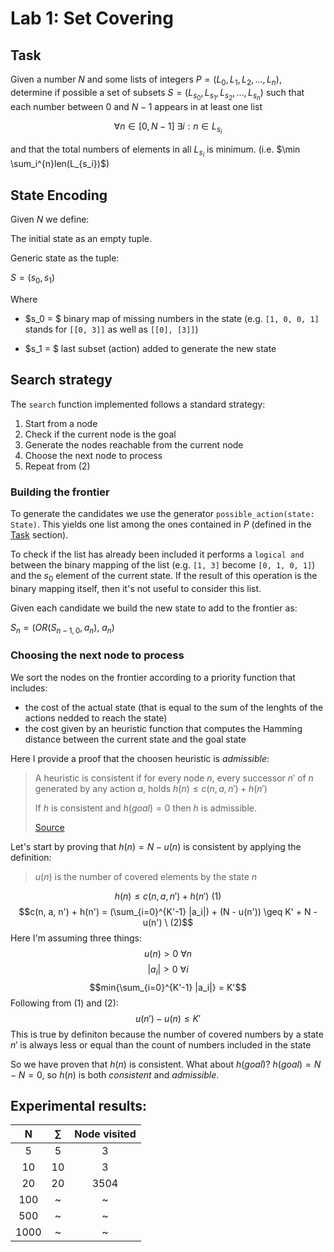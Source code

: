 # Lab 1: Set Covering

## Task

Given a number $N$ and some lists of integers $P = (L_0, L_1, L_2, ..., L_n)$,
determine if possible a set of subsets $S = (L_{s_0}, L_{s_1}, L_{s_2}, ..., L_{s_n})$
such that each number between $0$ and $N-1$ appears in at least one list

$$\forall n \in [0, N-1] \ \exists i : n \in L_{s_i}$$

and that the total numbers of elements in all $L_{s_i}$ is minimum. (i.e. $\min \sum_i^{n}len(L_{s_i})$)

## State Encoding

Given $N$ we define:

The initial state as an empty tuple.

Generic state as the tuple:

$S = (s_0, s_1)$

Where

- $s_0 = $ binary map of missing numbers in the state (e.g. `[1, 0, 0, 1]` stands for `[[0, 3]]` as well as `[[0], [3]]`)

- $s_1 = $ last subset (action) added to generate the new state

## Search strategy

The `search` function implemented follows a standard strategy:

1. Start from a node
2. Check if the current node is the goal
3. Generate the nodes reachable from the current node
4. Choose the next node to process
5. Repeat from (2)

### Building the frontier

To generate the candidates we use the generator `possible_action(state: State)`. This yields one list among the ones contained in $P$ (defined in the [Task](#task) section).

To check if the list has already been included it performs a `logical and` between the binary mapping of the list (e.g. `[1, 3]` become `[0, 1, 0, 1]`) and the $s_0$ element of the current state. If the result of this operation is the binary mapping itself, then it's not useful to consider this list.

Given each candidate we build the new state to add to the frontier as:

$S_{n} = (OR(S_{n-1, 0},a_n),\ a_{n})$

### Choosing the next node to process

We sort the nodes on the frontier according to a priority function that includes:

- the cost of the actual state (that is equal to the sum of the lenghts of the actions nedded to reach the state)
- the cost given by an heuristic function that computes the Hamming distance between the current state and the goal state

Here I provide a proof that the choosen heuristic is _admissible_:

> A heuristic is consistent if for every node $n$, every successor $n'$ of $n$ generated by any action $a$, holds $h(n) \leq c(n, a, n') + h(n')$
>
> If $h$ is consistent and $h(goal)=0$ then $h$ is admissible.
>
> [Source](https://www.ics.uci.edu/~kkask/Fall-2016%20CS271/slides/03-InformedHeuristicSearch.pdf)

Let's start by proving that $h(n) = N - u(n)$ is consistent by applying the definition:

> $u(n)$ is the number of covered elements by the state $n$

$$h(n) \leq c(n, a, n') + h(n') \ (1)$$
$$c(n, a, n') + h(n') = (\sum_{i=0}^{K'-1} |a_i|) + (N - u(n')) \geq K' + N - u(n') \ (2)$$
Here I'm assuming three things:
$$u(n) > 0 \ \forall n$$
$$|a_i| > 0 \ \forall i$$
$$min{\sum_{i=0}^{K'-1} |a_i|} = K'$$
Following from $(1)$ and $(2)$:
$$u(n') - u(n) \leq K'$$
This is true by definiton because the number of covered numbers by a state $n'$ is always less or equal than the count of numbers included in the state

So we have proven that $h(n)$ is consistent. What about $h(goal)$? $h(goal) = N - N = 0$, so $h(n)$ is both _consistent_ and _admissible_.

## Experimental results:

|  N   | $\sum$ | Node visited |
| :--: | :----: | :----------: |
|  5   |   5    |      3       |
|  10  |   10   |      3       |
|  20  |   20   |     3504     |
| 100  |   ~    |      ~       |
| 500  |   ~    |      ~       |
| 1000 |   ~    |      ~       |
